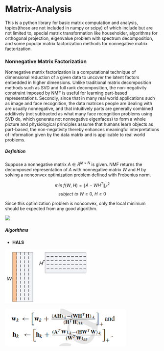 <script type="text/javascript"async
 src="//cdn.mathjax.org/mathjax/latest/MathJax.js?config=TeX-MML-AM_CHTML">
</script>

# Matrix-Analysis

This is a python library for basic matrix computation and analysis, topics(those are not included in numpy or scipy) of which include but are not limited to, special matrix transformation like householder, algorithms for orthogonal projection, eigenvalue problem with spectrum decomposition, and some popular matrix factorization methods for nonnegative matrix factorization.

### Nonnegative Matrix Factorization

Nonnegative matrix factorization is a computational technique of dimensional reduction of a given data to uncover the latent factors embedded in higher dimensions. Unlike traditional matrix decomposition methods such as SVD and full rank decomposition, the non-negativity constraint imposed by NMF is useful for learning part-based representations. Secondly, since that in many real world applications such as image and face recognition, the data matrices people are dealing with are usually nonnegative, and that intuitively parts are generally combined additively (not subtracted as what many face recognition problems using SVD do, which generate not nonnegative eigenfaces) to form a whole picture and physiological principles assume that humans learn objects as part-based, the non-negativity thereby enhances meaningful interpretations of information given by the data matrix and is applicable to real world problems.  

##### Definition

Suppose a nonnegative matrix $A \in R^{M \times N}$ is given. NMF returns the decomposed representation of $A$ with nonnegative matrix $W$ and $H$ by solving a nonconvex optimization problem defined with Frobenius norm.

$$min \; f(W, \; H) = {\left \lVert A-WH^T \right \rVert}^2_F $$ $$subject \ to \ W \ge 0, \ H \ge 0$$

Since this optimization problem is nonconvex, only the local minimum should be expected from any good algorithm.

<img src="http://www.forkosh.com/mathtex.cgi? \Large x=\frac{-b\pm\sqrt{b^2-4ac}}{2a}">

##### Algorithms

* **HALS**

![](/pic/1.PNG)

![](/pic/2.PNG)
